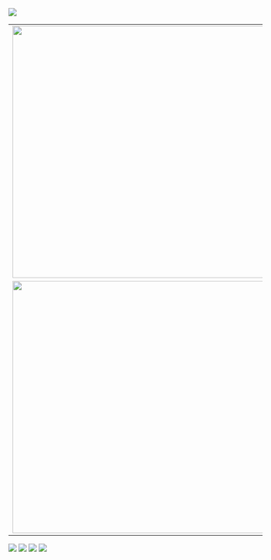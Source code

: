 ![](https://komarev.com/ghpvc/?username=ZPIIDR&color=539289&style=for-the-badge&label=⟢)



<table>
  <tr>
    <td><img src="https://files.catbox.moe/x675eg.png" width="500"/></td>
    <td><img src="https://files.catbox.moe/qyzvz8.png" width="500"/></td>
  </tr>
  <tr>
    <td><img src="https://files.catbox.moe/3f1t4y.png" width="500"/></td>
    <td><img src="https://files.catbox.moe/kqavti.jpeg" width="500"/></td>
  </tr>
</table>






![](https://files.catbox.moe/x675eg.png)
![](https://files.catbox.moe/qyzvz8.png)
![](https://files.catbox.moe/3f1t4y.png)
![](https://files.catbox.moe/kqavti.jpeg)
